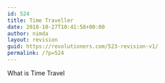 ```yaml
---
id: 524
title: Time Traveller
date: 2018-10-27T10:41:58+00:00
author: nimda
layout: revision
guid: https://revolutioners.com/523-revision-v1/
permalink: /?p=524
---
```

What is Time Travel